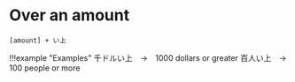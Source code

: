 # Over an amount

`[amount] + い上`

!!!example "Examples"
            千ドルい上　→　1000 dollars or greater
            百人い上　→　100 people or more

#

